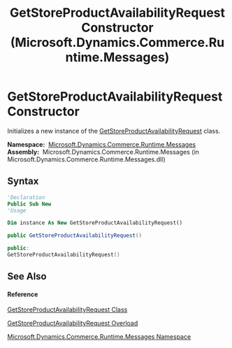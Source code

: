 ﻿---
title: GetStoreProductAvailabilityRequest Constructor  (Microsoft.Dynamics.Commerce.Runtime.Messages)
TOCTitle: GetStoreProductAvailabilityRequest Constructor
ms:assetid: M:Microsoft.Dynamics.Commerce.Runtime.Messages.GetStoreProductAvailabilityRequest.#ctor
ms:mtpsurl: https://technet.microsoft.com/en-us/library/microsoft.dynamics.commerce.runtime.messages.getstoreproductavailabilityrequest.getstoreproductavailabilityrequest(v=AX.60)
ms:contentKeyID: 49833042
ms.date: 05/18/2015
mtps_version: v=AX.60
dev_langs:
- vb
- csharp
- c++
---

# GetStoreProductAvailabilityRequest Constructor

Initializes a new instance of the [GetStoreProductAvailabilityRequest](getstoreproductavailabilityrequest-class-microsoft-dynamics-commerce-runtime-messages.md) class.

**Namespace:**  [Microsoft.Dynamics.Commerce.Runtime.Messages](microsoft-dynamics-commerce-runtime-messages-namespace.md)  
**Assembly:**  Microsoft.Dynamics.Commerce.Runtime.Messages (in Microsoft.Dynamics.Commerce.Runtime.Messages.dll)

## Syntax

``` vb
'Declaration
Public Sub New
'Usage

Dim instance As New GetStoreProductAvailabilityRequest()
```

``` csharp
public GetStoreProductAvailabilityRequest()
```

``` c++
public:
GetStoreProductAvailabilityRequest()
```

## See Also

#### Reference

[GetStoreProductAvailabilityRequest Class](getstoreproductavailabilityrequest-class-microsoft-dynamics-commerce-runtime-messages.md)

[GetStoreProductAvailabilityRequest Overload](getstoreproductavailabilityrequest-constructor-microsoft-dynamics-commerce-runtime-messages.md)

[Microsoft.Dynamics.Commerce.Runtime.Messages Namespace](microsoft-dynamics-commerce-runtime-messages-namespace.md)

